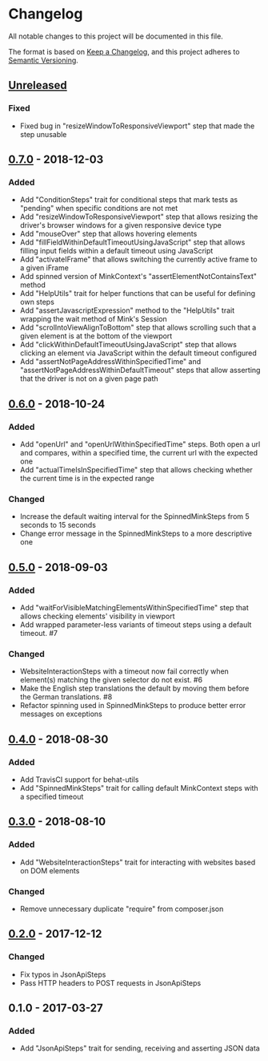 # Changelog
All notable changes to this project will be documented in this file.

The format is based on [Keep a Changelog](https://keepachangelog.com/en/1.0.0/),
and this project adheres to [Semantic Versioning](https://semver.org/spec/v2.0.0.html).

## [Unreleased]
### Fixed
- Fixed bug in "resizeWindowToResponsiveViewport" step that made the step unusable

## [0.7.0] - 2018-12-03
### Added
- Add "ConditionSteps" trait for conditional steps that mark tests as "pending" when specific conditions are not met
- Add "resizeWindowToResponsiveViewport" step that allows resizing the driver's browser windows for a given responsive device type
- Add "mouseOver" step that allows hovering elements 
- Add "fillFieldWithinDefaultTimeoutUsingJavaScript" step that allows filling input fields within a default timeout using JavaScript
- Add "activateIFrame" that allows switching the currently active frame to a given iFrame
- Add spinned version of MinkContext's "assertElementNotContainsText" method
- Add "HelpUtils" trait for helper functions that can be useful for defining own steps
- Add "assertJavascriptExpression" method to the "HelpUtils" trait wrapping the wait method of Mink's Session
- Add "scrolIntoViewAlignToBottom" step that allows scrolling such that a given element is at the bottom of the viewport
- Add "clickWithinDefaultTimeoutUsingJavaScript" step that allows clicking an element via JavaScript within the default timeout configured
- Add "assertNotPageAddressWithinSpecifiedTime" and "assertNotPageAddressWithinDefaultTimeout" steps that allow asserting that the driver is not on a given page path

## [0.6.0] - 2018-10-24
### Added
- Add "openUrl" and "openUrlWithinSpecifiedTime" steps. Both open a url and compares, within a specified time, the current url with the expected one
- Add "actualTimeIsInSpecifiedTime" step that allows checking whether the current time is in the expected range
### Changed
- Increase the default waiting interval for the SpinnedMinkSteps from 5 seconds to 15 seconds
- Change error message in the SpinnedMinkSteps to a more descriptive one

## [0.5.0] - 2018-09-03
### Added
- Add "waitForVisibleMatchingElementsWithinSpecifiedTime" step that allows checking elements' visibility in viewport
- Add wrapped parameter-less variants of timeout steps using a default timeout. #7
### Changed
- WebsiteInteractionSteps with a timeout now fail correctly when element(s) matching the given selector do not exist. #6
- Make the English step translations the default by moving them before the German translations. #8
- Refactor spinning used in SpinnedMinkSteps to produce better error messages on exceptions

## [0.4.0] - 2018-08-30
### Added
- Add TravisCI support for behat-utils
- Add "SpinnedMinkSteps" trait for calling default MinkContext steps with a specified timeout

## [0.3.0] - 2018-08-10
### Added
- Add "WebsiteInteractionSteps" trait for interacting with websites based on DOM elements
### Changed
- Remove unnecessary duplicate "require" from composer.json

## [0.2.0] - 2017-12-12
### Changed
- Fix typos in JsonApiSteps
- Pass HTTP headers to POST requests in JsonApiSteps

## 0.1.0 - 2017-03-27
### Added
- Add "JsonApiSteps" trait for sending, receiving and asserting JSON data

[Unreleased]: https://github.com/exozet/behat-utils/compare/0.7.0...HEAD
[0.7.0]: https://github.com/exozet/behat-utils/compare/0.6.0...0.7.0
[0.6.0]: https://github.com/exozet/behat-utils/compare/0.5.0...0.6.0
[0.5.0]: https://github.com/exozet/behat-utils/compare/0.4.0...0.5.0
[0.4.0]: https://github.com/exozet/behat-utils/compare/0.3.0...0.4.0
[0.3.0]: https://github.com/exozet/behat-utils/compare/0.2.0...0.3.0
[0.2.0]: https://github.com/exozet/behat-utils/compare/0.1.0...0.2.0
